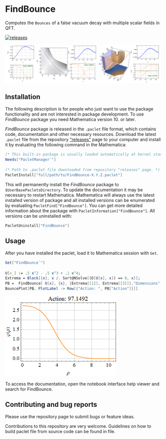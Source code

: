# FindBounce
Computes the `Bounces` of a false vacuum decay with multiple scalar fields in QFT.

[![releases](http://img.shields.io/github/release-pre/vguada/FindBounces.svg)](https://github.com/vguada/FindBounce/releases)

![example1](Images/ExamplesBounces.png)

## Installation

The following description is for people who just want to use the package functionality and
are not interested in package development.
To use _FindBounce_ package you need Mathematica version 10. or later.

_FindBounce_ package is released in the `.paclet` file format, which contains code,
documentation and other necessary resources.
Download the latest `.paclet` file from the
repository ["releases"](https://github.com/vguada/FindBounces/releases) page
to your computer and install it by evaluating the following command in the Mathematica:

```mathematica
(* This built-in package is usually loaded automatically at kernel startup. *)
Needs["PacletManager`"]

(* Path to .paclet file downloaded from repository "releases" page. *)
PacletInstall["full/path/to/FindBounce-X.Y.Z.paclet"]
```

This will permanently install the _FindBounce_ package to `$UserBasePacletsDirectory`.
To update the documentation it may be necessary to restart Mathematica.
Mathematica will always use the latest installed version of package and all installed versions
can be enumerated by evaluating `PacletFind["FindBounce"]`.
You can get more detailed information about the package with `PacletInformation["FindBounce"]`.
All versions can be uninstalled with:

```mathematica
PacletUninstall["FindBounce"]
```

## Usage

After you have installed the paclet, load it to Mathematica session with `Get`.

```mathematica
Get["FindBounce`"]

U[x_] := .5 x^2 - .5 x^3 + .1 x^4;
Extrema = Block[{x}, x /. Sort@NSolve[(D[U[x], x]) == 0, x]];
PB =  FindBounce[ U[x], {x}, {Extrema[[1]], Extrema[[3]]},"Dimensions" -> 3]
BouncePlot[PB, PlotLabel -> Row[{"Action: ", PB["Action"]}]]
```

![screenshot](Images/ExaplesBounces1D.png )

To access the documentation, open the notebook interface help viewer and search for FindBounce.

## Contributing and bug reports

Please use the repository  page to submit bugs or feature ideas.

Contributions to this repository are very welcome.
Guidelines on how to build paclet file from source code can be found in  file.
